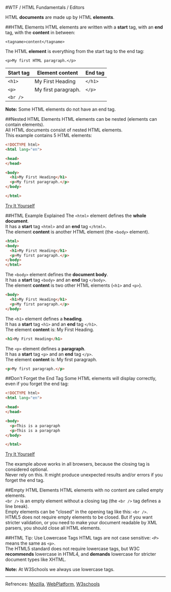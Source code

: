 #WTF / HTML Fundamentals / Editors

HTML **documents** are made up by HTML **elements**.

##HTML Elements
HTML elements are written with a **start** tag, with an **end** tag, with the **content** in between:

`<tagname>content</tagname>`

The HTML **element** is everything from the start tag to the end tag:

`<p>My first HTML paragraph.</p>`

Start tag	| Element content |	End tag
----------|-----------------|--------
`<h1>` | My First Heading |	`</h1>`
`<p>` |	My first paragraph. |	`</p>`
`<br />` |  |  	 

**Note:**	Some HTML elements do not have an end tag.

##Nested HTML Elements
HTML elements can be nested (elements can contain elements).  
All HTML documents consist of nested HTML elements.  
This example contains 5 HTML elements:
```html
<!DOCTYPE html>
<html lang="en">

<head>
</head>

<body>
  <h1>My First Heading</h1>
  <p>My first paragraph.</p>
</body>

</html>
```
[Try It Yourself][nested html]

##HTML Example Explained
The `<html>` element defines the **whole document**.  
It has a **start** tag `<html>` and an **end** tag `</html>`.  
The element **content** is another HTML element (the `<body>` element).
```html
<html>
<body>
  <h1>My First Heading</h1>
  <p>My first paragraph.</p>
</body>
</html>
```
The `<body>` element defines the **document body**.  
It has a **start** tag `<body>` and an **end** tag `</body>`.  
The element **content** is two other HTML elements (`<h1>` and `<p>`).
```html
<body>
  <h1>My First Heading</h1>
  <p>My first paragraph.</p>
</body>
```
The `<h1>` element defines a **heading**.  
It has a **start** tag `<h1>` and an **end** tag `</h1>`.  
The element **content** is: My First Heading.
```html
<h1>My First Heading</h1>
```
The `<p>` element defines a **paragraph**.  
It has a **start** tag `<p>` and an **end** tag `</p>`.  
The element **content** is: My first paragraph.
```html
<p>My first paragraph.</p>
```

##Don't Forget the End Tag
Some HTML elements will display correctly, even if you forget the end tag:
```html
<!DOCTYPE html>
<html lang="en">

<head>
</head>

<body>
  <p>This is a paragraph
  <p>This is a paragraph
</body>

</html>
```
[Try It Yourself][forget end tag]

The example above works in all browsers, because the closing tag is considered optional.  
Never rely on this. It might produce unexpected results and/or errors if you forget the end tag.

##Empty HTML Elements
HTML elements with no content are called empty elements.  
`<br />` is an empty element without a closing tag (the `<br />` tag defines a line break).  
Empty elements can be "closed" in the opening tag like this: `<br />`.  
HTML5 does not require empty elements to be closed. But if you want stricter validation, or you need to make your document readable by XML parsers, you should close all HTML elements.

##HTML Tip: Use Lowercase Tags
HTML tags are not case sensitive: `<P>` means the same as `<p>`.  
The HTML5 standard does not require lowercase tags, but W3C **recommends** lowercase in HTML4, and **demands** lowercase for stricter document types like XHTML.

**Note:**	At W3Schools we always use lowercase tags.

---
Refrences: [Mozilla], [WebPlatform], [W3schools]

[nested html]: http://jsbin.com/giwiku/embed?html,output
[forget end tag]: http://jsbin.com/hulafo/embed?html,output
[Mozilla]: http://developer.mozilla.org/en-US/docs/Web/HTML
[WebPlatform]: https://docs.webplatform.org/wiki/html
[W3schools]: http://www.w3schools.com/html/
